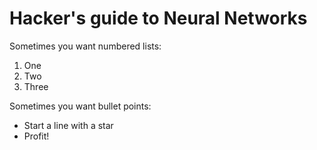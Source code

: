 # Hacker's guide to Neural Networks
Sometimes you want numbered lists:

1. One
2. Two
3. Three

Sometimes you want bullet points:

* Start a line with a star
* Profit!
